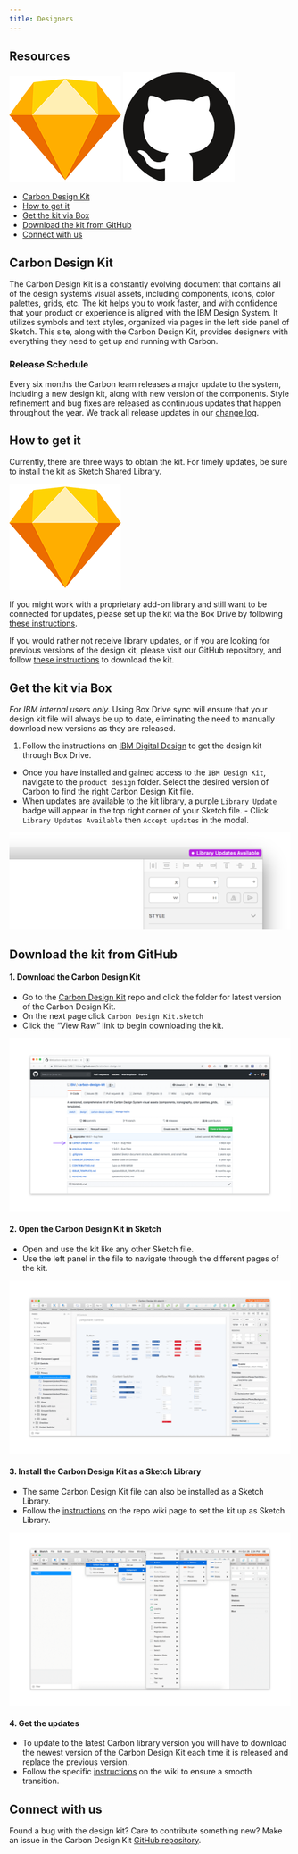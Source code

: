 ```yaml
---
title: Designers
---
```


## Resources

<grid-wrapper col_lg="8" flex="true" bleed="true">
<clickable-tile
    title="Add Carbon design kit to Sketch library"
    href="sketch://add-library/cloud/JaVzz"
    type="resource"
     >
    <img src="images/sketch-icon.png" alt="Carbon design kit Sketch Shared Library"  />
</clickable-tile>
<clickable-tile
    title="Download Carbon design kit from GitHub"
    href="https://github.com/IBM/carbon-design-kit"
    type="resource"
    >
    <img src="images/github-icon.png" alt="Box design kit github repo"  />
</clickable-tile>
</grid-wrapper>

<anchor-links>
<ul>
    <li><a href="#carbon-design-kit">Carbon Design Kit</a></li>
    <li><a href="#how-to-get-it">How to get it</a></li>
    <li><a href="#get-the-kit-via-box">Get the kit via Box</a></li>
    <li><a href="#download-the-kit-from-github">Download the kit from GitHub</a></li>
    <li><a href="#connect-with-us">Connect with us</a></li>
</ul>
</anchor-links>

## Carbon Design Kit

The Carbon Design Kit is a constantly evolving document that contains all of the design system’s visual assets, including components, icons, color palettes, grids, etc. The kit helps you to work faster, and with confidence that your product or experience is aligned with the IBM Design System. It utilizes symbols and text styles, organized via pages in the left side panel of Sketch. This site, along with the Carbon Design Kit, provides designers with everything they need to get up and running with Carbon.

### Release Schedule

Every six months the Carbon team releases a major update to the system, including a new design kit, along with new version of the components. Style refinement and bug fixes are released as continuous updates that happen throughout the year. We track all release updates in our [change log](https://github.com/carbon-design-system/carbon-design-kit/releases).

## How to get it

Currently, there are three ways to obtain the kit. For timely updates, be sure to install the kit as Sketch Shared Library.

<grid-wrapper col_lg="8" flex="true" bleed="true">
<clickable-tile
    title="Add Carbon design kit to Sketch library"
    href="sketch://add-library/cloud/JaVzz"
    type="resource"
     >
    <img src="images/sketch-icon.png" alt="Carbon design kit Sketch Shared Library"  />
</clickable-tile>
</grid-wrapper>

If you might work with a proprietary add-on library and still want to be connected for updates, please set up the kit via the Box Drive by following [these instructions](#get-the-kit-via-box).

If you would rather not receive library updates, or if you are looking for previous versions of the design kit, please visit our GitHub repository, and follow [these instructions](#download-the-kit-from-github) to download the kit.


## Get the kit via Box

_For IBM internal users only._ Using Box Drive sync will ensure that your design kit file will always be up to date, eliminating the need to manually download new versions as they are released.

1. Follow the instructions on [IBM Digital Design](https://www.ibm.com/standards/web/design-kit/) to get the design kit through Box Drive.

- Once you have installed and gained access to the `IBM Design Kit`, navigate to the `product design` folder. Select the desired version of Carbon to find the right Carbon Design Kit file.
- When updates are available to the kit library, a purple `Library Update` badge will appear in the top right corner of your Sketch file. - Click `Library Updates Available` then `Accept updates` in the modal.

<image-component cols="12" caption="Update indicator">

![Update indicator screenshot](images/designers-5.png)

</image-component>

## Download the kit from GitHub

#### 1. Download the Carbon Design Kit
   - Go to the <a href="https://github.com/carbon-design-system/carbon-design-kit" target=blank> Carbon Design Kit</a> repo and click the folder for latest version of the Carbon Design Kit.
   - On the next page click `Carbon Design Kit.sketch`
   - Click the “View Raw” link to begin downloading the kit.

<image-component cols="12" caption="Carbon Design Kit repo">

![Carbon Design Kit repo screenshot](images/designers-2_new.png)

</image-component>

#### 2. Open the Carbon Design Kit in Sketch
   - Open and use the kit like any other Sketch file.
   - Use the left panel in the file to navigate through the different pages of the kit.

<image-component cols="12" caption="Design kit file">

![Kit file screenshot](images/designers-3.png)

</image-component>

#### 3. Install the Carbon Design Kit as a Sketch Library

   - The same Carbon Design Kit file can also be installed as a Sketch Library.
   - Follow the [instructions](https://github.com/IBM/carbon-design-kit/wiki/Sketch-Libraries-Overview) on the repo wiki page to set the kit up as Sketch Library.

<image-component cols="12" caption="Sketch library">

![Sketch Library screenshot](images/designers-4.png)

</image-component>

#### 4. Get the updates
   - To update to the latest Carbon library version you will have to download the newest version of the Carbon Design Kit each time it is released and replace the previous version.
   - Follow the specific [instructions](https://github.com/IBM/carbon-design-kit/wiki/Sketch-Libraries-Overview) on the wiki to ensure a smooth transition.

## Connect with us

Found a bug with the design kit? Care to contribute something new? Make an issue in the Carbon Design Kit [GitHub repository](https://github.com/ibm/carbon-design-kit/issues).
